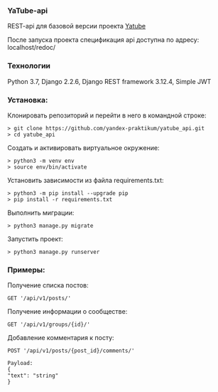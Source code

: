 ### YaTube-api

REST-api для базовой версии проекта [Yatube](https://github.com/yankovskaya-ktr/hw05_final)

После запуска проекта спецификация api доступна по адресу:  localhost/redoc/

### Технологии

Python 3.7, Django 2.2.6, Django REST framework 3.12.4, Simple JWT

### Установка:
Клонировать репозиторий и перейти в него в командной строке:

```
> git clone https://github.com/yandex-praktikum/yatube_api.git
> cd yatube_api
```

Cоздать и активировать виртуальное окружение:

```
> python3 -m venv env
> source env/bin/activate
```

Установить зависимости из файла requirements.txt:

```
> python3 -m pip install --upgrade pip
> pip install -r requirements.txt
```

Выполнить миграции:

```
> python3 manage.py migrate
```

Запустить проект:

```
> python3 manage.py runserver
```

### Примеры:
Получение списка постов:
```
GET '/api/v1/posts/'
```
Получение информации о сообществе:
```
GET '/api/v1/groups/{id}/'
```
Добавление комментария к посту:
```
POST '/api/v1/posts/{post_id}/comments/'

Payload:
{
"text": "string"
}
```

